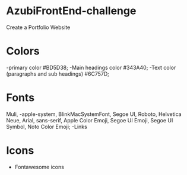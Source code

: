 # AzubiFrontEnd-challenge
Create a Portfolio Website

# Colors
-primary color #BD5D38;
-Main headings color #343A40;
-Text color (paragraphs and sub headings) #6C757D;
# Fonts
Muli, -apple-system, BlinkMacSystemFont, Segoe UI, Roboto, Helvetica Neue, Arial, sans-serif, Apple Color Emoji, Segoe UI Emoji, Segoe UI Symbol, Noto Color Emoji;
-Links
        <link href="https://fonts.googleapis.com/css?family=Saira+Extra+Condensed:500,700" rel="stylesheet" type="text/css" />
        <link href="https://fonts.googleapis.com/css?family=Muli:400,400i,800,800i" rel="stylesheet" type="text/css" />
# Icons
- Fontawesome icons
      <script src="https://use.fontawesome.com/releases/v6.1.0/js/all.js" crossorigin="anonymous"></script>
